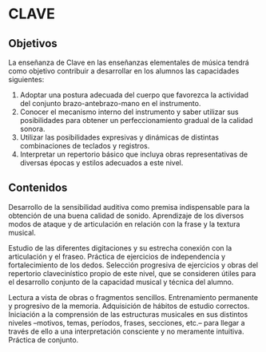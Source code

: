 # **CLAVE** 

## **Objetivos** 

La enseñanza de Clave en las enseñanzas elementales de música tendrá como objetivo contribuir a desarrollar en los alumnos las capacidades siguientes: 

1) Adoptar una postura adecuada del cuerpo que favorezca la actividad del conjunto brazo-antebrazo-mano en el instrumento.   
2) Conocer el mecanismo interno del instrumento y saber utilizar sus posibilidades para obtener un perfeccionamiento gradual de la calidad sonora.   
3) Utilizar las posibilidades expresivas y dinámicas de distintas combinaciones de teclados y registros.   
4) Interpretar un repertorio básico que incluya obras representativas de diversas épocas y estilos adecuados a este nivel. 

## **Contenidos** 

Desarrollo de la sensibilidad auditiva como premisa indispensable para la obtención de una buena calidad de sonido. Aprendizaje de los diversos modos de ataque y de articulación en relación con la frase y la textura musical.

Estudio de las diferentes digitaciones y su estrecha conexión con la articulación y el fraseo. Práctica de ejercicios de independencia y fortalecimiento de los dedos. Selección progresiva de ejercicios y obras del repertorio clavecinístico propio de este nivel, que se consideren útiles para el desarrollo conjunto de la capacidad musical y técnica del alumno.

Lectura a vista de obras o fragmentos sencillos. Entrenamiento permanente y progresivo de la memoria. Adquisición de hábitos de estudio correctos. Iniciación a la comprensión de las estructuras musicales en sus distintos niveles –motivos, temas, períodos, frases, secciones, etc.– para llegar a través de ello a una interpretación consciente y no meramente intuitiva. Práctica de conjunto. 